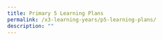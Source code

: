 ```yaml
---
title: Primary 5 Learning Plans
permalink: /x3-learning-years/p5-learning-plans/
description: ""
---
```

